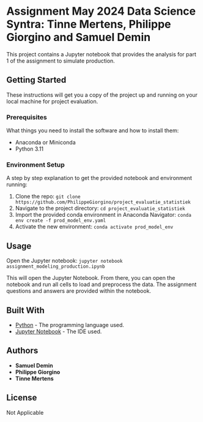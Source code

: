 # Assignment May 2024 Data Science Syntra: Tinne Mertens, Philippe Giorgino and Samuel Demin

This project contains a Jupyter notebook that provides the analysis for part 1 of the assignment to simulate production.

## Getting Started

These instructions will get you a copy of the project up and running on your local machine for project evaluation.

### Prerequisites

What things you need to install the software and how to install them:

- Anaconda or Miniconda
- Python 3.11

### Environment Setup

A step by step explanation to get the provided notebook and environment running:

1. Clone the repo: `git clone https://github.com/PhilippeGiorgino/project_evaluatie_statistiek`
2. Navigate to the project directory: `cd project_evaluatie_statistiek`
3. Import the provided conda environment in Anaconda Navigator: `conda env create -f prod_model_env.yaml`
4. Activate the new environment: `conda activate prod_model_env`

## Usage
Open the Jupyter notebook: `jupyter notebook assignment_modeling_production.ipynb`

This will open the Jupyter Notebook. From there, you can open the notebook and run all cells to load and preprocess the data. 
The assignment questions and answers are provided within the notebook.

## Built With

* [Python](https://www.python.org/) - The programming language used.
* [Jupyter Notebook](https://jupyter.org/) - The IDE used.

## Authors

* **Samuel Demin** 
* **Philippe Giorgino** 
* **Tinne Mertens** 

## License

Not Applicable

